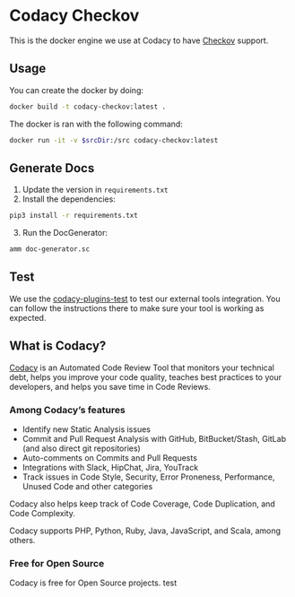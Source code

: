 # Codacy Checkov

This is the docker engine we use at Codacy to have [Checkov](http://www.checkov.io/) support.

## Usage

You can create the docker by doing:

  ```bash
  docker build -t codacy-checkov:latest .
  ```

The docker is ran with the following command:

  ```bash
  docker run -it -v $srcDir:/src codacy-checkov:latest
  ```

## Generate Docs

 1. Update the version in `requirements.txt`
 2. Install the dependencies:

```bash
pip3 install -r requirements.txt
```

 3. Run the DocGenerator:

```bash
amm doc-generator.sc
```

## Test

We use the [codacy-plugins-test](https://github.com/codacy/codacy-plugins-test) to test our external tools integration.
You can follow the instructions there to make sure your tool is working as expected.

## What is Codacy?

[Codacy](https://www.codacy.com/) is an Automated Code Review Tool that monitors your technical debt, helps you improve your code quality, teaches best practices to your developers, and helps you save time in Code Reviews.

### Among Codacy’s features

- Identify new Static Analysis issues
- Commit and Pull Request Analysis with GitHub, BitBucket/Stash, GitLab (and also direct git repositories)
- Auto-comments on Commits and Pull Requests
- Integrations with Slack, HipChat, Jira, YouTrack
- Track issues in Code Style, Security, Error Proneness, Performance, Unused Code and other categories

Codacy also helps keep track of Code Coverage, Code Duplication, and Code Complexity.

Codacy supports PHP, Python, Ruby, Java, JavaScript, and Scala, among others.

### Free for Open Source

Codacy is free for Open Source projects.
test
